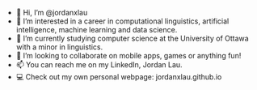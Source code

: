 - 👋 Hi, I’m @jordanxlau
- 👀 I’m interested in a career in computational linguistics, artificial intelligence, machine learning and data science.
- 🌱 I’m currently studying computer science at the University of Ottawa with a minor in linguistics.
- 💞️ I’m looking to collaborate on mobile apps, games or anything fun!
- 📫 You can reach me on my LinkedIn, Jordan Lau.
- 💻 Check out my own personal webpage: jordanxlau.github.io

<!---
jordanxlau/jordanxlau is a ✨ special ✨ repository because its `README.md` (this file) appears on your GitHub profile.
You can click the Preview link to take a look at your changes.
--->
